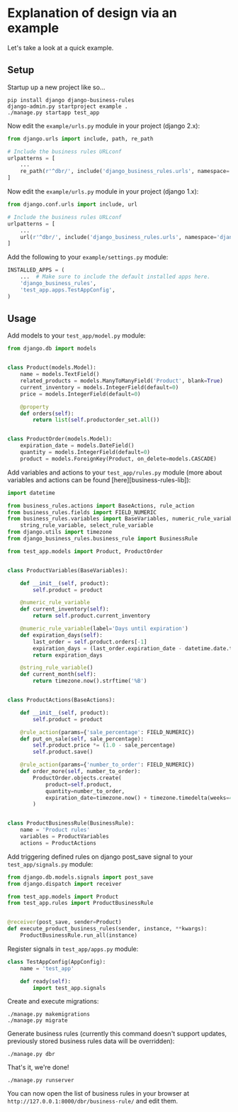 # Explanation of design via an example

Let's take a look at a quick example.

## Setup

Startup up a new project like so...

    pip install django django-business-rules
    django-admin.py startproject example .
    ./manage.py startapp test_app


Now edit the `example/urls.py` module in your project (django 2.x):

```python
from django.urls import include, path, re_path

# Include the business rules URLconf
urlpatterns = [
    ...
    re_path(r'^dbr/', include('django_business_rules.urls', namespace='django_business_rules'))
]
```

Now edit the `example/urls.py` module in your project (django 1.x):

```python
from django.conf.urls import include, url

# Include the business rules URLconf
urlpatterns = [
    ...
    url(r'^dbr/', include('django_business_rules.urls', namespace='django_business_rules'))
]
```

Add the following to your `example/settings.py` module:

```python
INSTALLED_APPS = (
    ...  # Make sure to include the default installed apps here.
    'django_business_rules',
    'test_app.apps.TestAppConfig',
)
```

## Usage

Add models to your `test_app/model.py` module:

```python
from django.db import models


class Product(models.Model):
    name = models.TextField()
    related_products = models.ManyToManyField('Product', blank=True)
    current_inventory = models.IntegerField(default=0)
    price = models.IntegerField(default=0)

    @property
    def orders(self):
        return list(self.productorder_set.all())


class ProductOrder(models.Model):
    expiration_date = models.DateField()
    quantity = models.IntegerField(default=0)
    product = models.ForeignKey(Product, on_delete=models.CASCADE)
```

Add variables and actions to your `test_app/rules.py` module (more about variables and actions can be found [here][business-rules-lib]):

```python
import datetime

from business_rules.actions import BaseActions, rule_action
from business_rules.fields import FIELD_NUMERIC
from business_rules.variables import BaseVariables, numeric_rule_variable, \
    string_rule_variable, select_rule_variable
from django.utils import timezone
from django_business_rules.business_rule import BusinessRule

from test_app.models import Product, ProductOrder


class ProductVariables(BaseVariables):

    def __init__(self, product):
        self.product = product

    @numeric_rule_variable
    def current_inventory(self):
        return self.product.current_inventory

    @numeric_rule_variable(label='Days until expiration')
    def expiration_days(self):
        last_order = self.product.orders[-1]
        expiration_days = (last_order.expiration_date - datetime.date.today()).days
        return expiration_days

    @string_rule_variable()
    def current_month(self):
        return timezone.now().strftime('%B')


class ProductActions(BaseActions):

    def __init__(self, product):
        self.product = product

    @rule_action(params={'sale_percentage': FIELD_NUMERIC})
    def put_on_sale(self, sale_percentage):
        self.product.price *= (1.0 - sale_percentage)
        self.product.save()

    @rule_action(params={'number_to_order': FIELD_NUMERIC})
    def order_more(self, number_to_order):
        ProductOrder.objects.create(
            product=self.product,
            quantity=number_to_order,
            expiration_date=timezone.now() + timezone.timedelta(weeks=4)
        )


class ProductBusinessRule(BusinessRule):
    name = 'Product rules'
    variables = ProductVariables
    actions = ProductActions
```

Add triggering defined rules on django post_save signal to your `test_app/signals.py` module:

```python
from django.db.models.signals import post_save
from django.dispatch import receiver

from test_app.models import Product
from test_app.rules import ProductBusinessRule


@receiver(post_save, sender=Product)
def execute_product_business_rules(sender, instance, **kwargs):
    ProductBusinessRule.run_all(instance)
```

Register signals in `test_app/apps.py` module:

```python
class TestAppConfig(AppConfig):
    name = 'test_app'

    def ready(self):
        import test_app.signals
```

Create and execute migrations:

    ./manage.py makemigrations
    ./manage.py migrate

Generate business rules (currently this command doesn't support updates, previously stored business rules data will be overridden):

    ./manage.py dbr

That's it, we're done!

    ./manage.py runserver

You can now open the list of business rules in your browser at `http://127.0.0.1:8000/dbr/business-rule/` and edit them.
